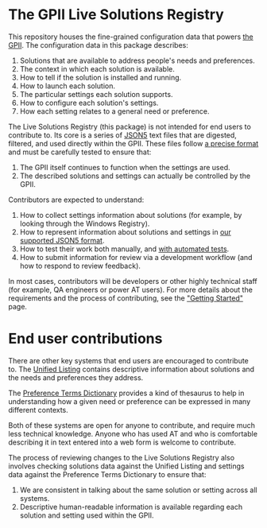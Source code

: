 # The GPII Live Solutions Registry

This repository houses the fine-grained configuration data that powers [the GPII](http://gpii.net/).  The configuration
data in this package describes:

1. Solutions that are available to address people's needs and preferences.
2. The context in which each solution is available.
3. How to tell if the solution is installed and running.
4. How to launch each solution.
5. The particular settings each solution supports.
6. How to configure each solution's settings.
7. How each setting relates to a general need or preference.

The Live Solutions Registry (this package) is not intended for end users to contribute to.  Its core is a series of
[JSON5](http://json5.org/) text files that are digested, filtered, and used directly within the GPII.  These files
follow [a precise format](./docs/options-files.md) and must be carefully tested to ensure that:

 1. The GPII itself continues to function when the settings are used.
 2. The described solutions and settings can actually be controlled by the GPII.

Contributors are expected to understand:

1. How to collect settings information about solutions (for example, by looking through the Windows Registry).
2. How to represent information about solutions and settings in [our supported JSON5 format](./docs/options-files.md).
3. How to test their work both manually, and [with automated tests](./docs/running-tests.md).
4. How to submit information for review via a development workflow (and how to respond to review feedback).

In most cases, contributors will be developers or other highly technical staff (for example, QA engineers or power AT
users).  For more details about the requirements and the process of contributing, see the
["Getting Started"](./docs/getting-started.md) page.

# End user contributions

There are other key systems that end users are encouraged to contribute to.  The
[Unified Listing](http://ul.gpii.net) contains descriptive information about solutions and the needs and preferences
they address.

The [Preference Terms Dictionary](http://terms.gpii.net/)
provides a kind of thesaurus to help in understanding how a given need or preference can be expressed in many
different contexts.

Both of these systems are open for anyone to contribute, and require much less technical knowledge.  Anyone who has
used AT and who is comfortable describing it in text entered into a web form is welcome to contribute.

The process of reviewing changes to the Live Solutions Registry also involves checking solutions data against the
Unified Listing and settings data against the Preference Terms Dictionary to ensure that:

1. We are consistent in talking about the same solution or setting across all systems.
2. Descriptive human-readable information is available regarding each solution and setting used within the GPII.